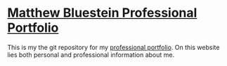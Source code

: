 # [Matthew Bluestein Professional Portfolio](http://matthewbluestein.com/)

This is my the git repository for my [professional portfolio](http://matthewbluestein.com/).  On this website lies both personal and professional information about me.
